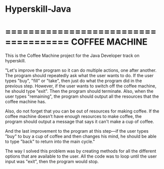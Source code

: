 # Hyperskill-Java
=====================================
COFFEE MACHINE
======================================
This is the Coffee Machine project for the Java Developer track on hyperskill.
 
"Let's improve the program so it can do multiple actions, one after another. The program should repeatedly ask what the user wants to do. If the user types "buy", "fill" or "take", then just do what the program did in the previous step. However, if the user wants to switch off the coffee machine, he should type "exit". Then the program should terminate. Also, when the user types "remaining", the program should output all the resources that the coffee machine has.

Also, do not forget that you can be out of resources for making coffee. If the coffee machine doesn’t have enough resources to make coffee, the program should output a message that says it can't make a cup of coffee.

And the last improvement to the program at this step—if the user types "buy" to buy a cup of coffee and then changes his mind, he should be able to type "back" to return into the main cycle."

The way I solved this problem was by creating methods for all the different options that are available to the user. 
All the code was to loop until the user input was "exit", then the program would stop. 
